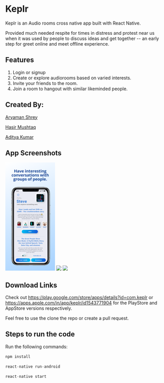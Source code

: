 # Keplr
Keplr is an Audio rooms cross native app built with React Native. 

Provided much needed respite for times in distress and protest near us when it was used by people to discuss ideas and get together
-- an early step for greet online and meet offline experience.

## Features

1. Login or signup
2. Create or explore audiorooms based on varied interests.
3. Invite your friends to the room.
4. Join a room to hangout with similar likeminded people.

## Created By: 

[Aryaman Shrey](https://github.com/arya-man)

[Hasir Mushtaq](https://github.com/ragnar48h)

[Aditya Kumar](https://github.com/adityaddy)

## App Screenshots

<p float="left" >
  <img src="./Assets/1.webp" width="31%" />
  <img src="./2.png" width="31%" /> 
  <img src="./3.png" width="31%" /> 
</p>

## Download Links

Check out https://play.google.com/store/apps/details?id=com.keplr or https://apps.apple.com/in/app/keplr/id1543771904 for the PlayStore and AppStore versions respectively.

Feel free to use the clone the repo or create a pull request.

## Steps to run the code 
Run the following commands:

```javascript
npm install 
```
```javascript
react-native run-android 
```
```javascript
react-native start
